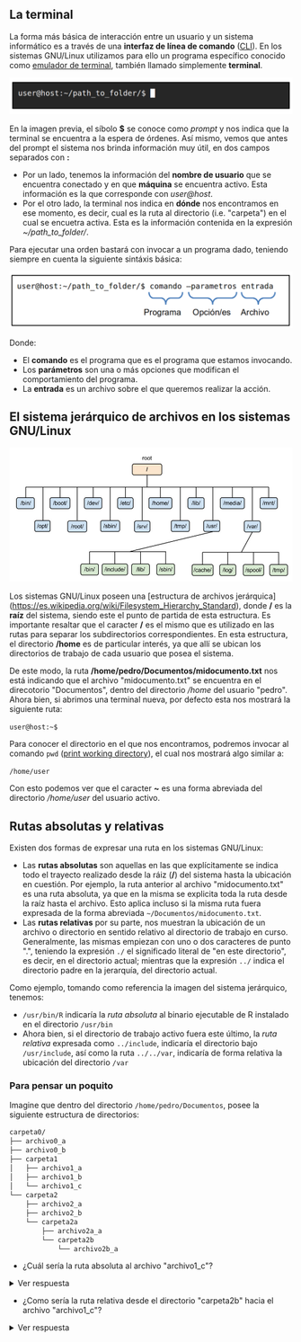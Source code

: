 ## La terminal
La forma más básica de interacción entre un usuario y un sistema informático es a través de una **interfaz de línea de comando** ([CLI](https://es.wikipedia.org/wiki/Interfaz_de_l%C3%ADnea_de_comandos)). En los sistemas GNU/Linux utilizamos para ello un programa específico conocido como [emulador de terminal](https://es.wikipedia.org/wiki/Emulador_de_terminal), también llamado simplemente **terminal**.

![pic1](/pics/terminal.png)

En la imagen previa, el síbolo **$** se conoce como *prompt* y nos indica que la terminal se encuentra a la espera de órdenes. Así mismo, vemos que antes del prompt el sistema nos brinda información muy útil, en dos campos separados con **:**
- Por un lado, tenemos la información del **nombre de usuario** que se encuentra conectado y en que **máquina** se encuentra activo. Esta información es la que corresponde con *user@host*.
- Por el otro lado, la terminal nos indica en **dónde** nos encontramos en ese momento, es decir, cual es la ruta al directorio (i.e. "carpeta") en el cual se encuetra activa. Esta es la información contenida en la expresión *~/path_to_folder/*.

Para ejecutar una orden bastará con invocar a un programa dado, teniendo siempre en cuenta la siguiente sintáxis básica:

![pic2](/pics/orden.png)

Donde:
- El **comando** es el programa que es el programa que estamos invocando.
- Los **parámetros** son una o más opciones que modifican el comportamiento del programa.
- La **entrada** es un archivo sobre el que queremos realizar la acción.

## El sistema jerárquico de archivos en los sistemas GNU/Linux
![pic3](/pics/linux-filesystem22.jpg)

Los sistemas GNU/Linux poseen una [estructura de archivos jerárquica] (https://es.wikipedia.org/wiki/Filesystem_Hierarchy_Standard), donde **/** es la **raíz** del sistema, siendo este el punto de partida de esta estructura.
Es importante resaltar que el caracter **/** es el mismo que es utilizado en las rutas para separar los subdirectorios correspondientes. En esta estructura, el directorio **/home** es de particular interés, ya que allí se ubican los directorios de trabajo de cada usuario que posea el sistema.

De este modo, la ruta **/home/pedro/Documentos/midocumento.txt** nos está indicando que el archivo "midocumento.txt" se encuentra en el direcotorio "Documentos", dentro del directorio */home* del usuario "pedro". Ahora bien, si abrimos una terminal nueva, por defecto esta nos mostrará la siguiente ruta:

```user@host:~$```

Para conocer el directorio en el que nos encontramos, podremos invocar al comando ```pwd``` ([print working directory](https://man7.org/linux/man-pages/man1/pwd.1.html)), el cual nos mostrará algo similar a:

```/home/user```

Con esto podemos ver que el caracter **~** es una forma abreviada del directorio */home/user* del usuario activo.

## Rutas absolutas y relativas
Existen dos formas de expresar una ruta en los sistemas GNU/Linux:
- Las **rutas absolutas** son aquellas en las que explícitamente se indica todo el trayecto realizado desde la ráiz (**/**) del sistema hasta la ubicación en cuestión. Por ejemplo, la ruta anterior al archivo "midocumento.txt" es una ruta absoluta, ya que en la misma se explicita toda la ruta desde la raíz hasta el archivo. Esto aplica incluso si la misma ruta fuera expresada de la forma abreviada ```~/Documentos/midocumento.txt```.
- Las **rutas relativas** por su parte, nos muestran la ubicación de un archivo o directorio en sentido relativo al directorio de trabajo en curso. Generalmente, las mismas empiezan con uno o dos caracteres de punto ".", teniendo la expresión ```./``` el significado literal de "en este directorio", es decir, en el directorio actual; mientras que la expresión ```../``` indica el directorio padre en la jerarquía, del directorio actual.

Como ejemplo, tomando como referencia la imagen del sistema jerárquico, tenemos:
- ```/usr/bin/R``` indicaría la *ruta absoluta* al binario ejecutable de R instalado en el directorio ```/usr/bin```
- Ahora bien, si el directorio de trabajo activo fuera este último, la *ruta relativa* expresada como ```../include```, indicaría el directorio bajo ```/usr/include```, así como la ruta ```../../var```, indicaría de forma relativa la ubicación del directorio ```/var```

### Para pensar un poquito
Imagine que dentro del directorio ```/home/pedro/Documentos```, posee la siguiente estructura de directorios:
 ```
carpeta0/
├── archivo0_a
├── archivo0_b
├── carpeta1
│   ├── archivo1_a
│   ├── archivo1_b
│   └── archivo1_c
└── carpeta2
     ├── archivo2_a
     ├── archivo2_b
     └── carpeta2a
         ├── archivo2a_a
         └── carpeta2b
             └── archivo2b_a     
```
- ¿Cuál sería la ruta absoluta al archivo "archivo1_c"?

<details>
  <summary>Ver respuesta</summary>

  ```
  /home/pedro/Documentos/carpeta0/carpeta1/archivo1_c
  ```
</details>

- ¿Como sería la ruta relativa desde el directorio "carpeta2b" hacia el archivo "archivo1_c"?

<details>
  <summary>Ver respuesta</summary>

  ```
  ../../../carpeta1/archivo1_c
  ```
</details>
